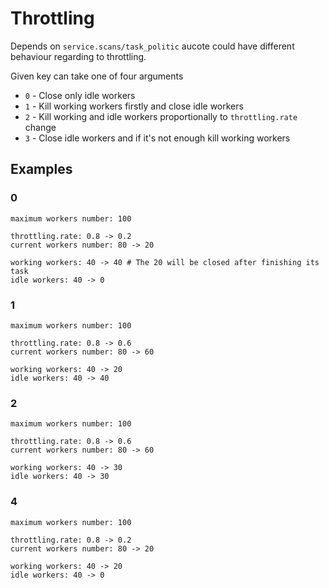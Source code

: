  # Throttling

 Depends on `service.scans/task_politic` aucote could have different behaviour regarding to throttling.

 Given key can take one of four arguments

 - `0` - Close only idle workers
 - `1` - Kill working workers firstly and close idle workers
 - `2` - Kill working and idle workers proportionally to `throttling.rate` change 
 - `3` - Close idle workers and if it's not enough kill working workers
 
 ## Examples
 
 ### 0
 
 ```
 maximum workers number: 100
 
 throttling.rate: 0.8 -> 0.2
 current workers number: 80 -> 20
 
 working workers: 40 -> 40 # The 20 will be closed after finishing its task
 idle workers: 40 -> 0
 ```
 
 ### 1
 
 ```
 maximum workers number: 100
 
 throttling.rate: 0.8 -> 0.6
 current workers number: 80 -> 60
 
 working workers: 40 -> 20
 idle workers: 40 -> 40
 ```
 
 ### 2
 
 ```
 maximum workers number: 100
 
 throttling.rate: 0.8 -> 0.6
 current workers number: 80 -> 60
 
 working workers: 40 -> 30
 idle workers: 40 -> 30
 ```
 
 ### 4
 
 ```
 maximum workers number: 100
 
 throttling.rate: 0.8 -> 0.2
 current workers number: 80 -> 20
 
 working workers: 40 -> 20
 idle workers: 40 -> 0
 ```
 